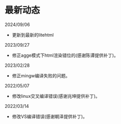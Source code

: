 # 最新动态

2024/09/06
  * 更新到最新的litehtml

2023/09/27
  * 修正agge模式下html渲染错位的(感谢陈谭提供补丁)。

2023/02/28
 * 修正mingw编译失败的问题。

2022/05/07
 * 修改linux交叉编译错误(感谢兆坤提供补丁)。

2022/03/14
 * 修改VS编译错误(感谢朝泽提供补丁)。
